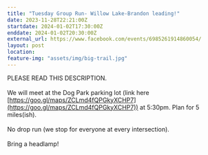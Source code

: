 ```yaml
---
title: "Tuesday Group Run- Willow Lake-Brandon leading!"
date: 2023-11-28T22:21:00Z
startdate: 2024-01-02T17:30:00Z
enddate: 2024-01-02T20:30:00Z
external_url: https://www.facebook.com/events/6985261914860054/
layout: post
location: 
feature-img: "assets/img/big-trail.jpg"
---
```


PLEASE READ THIS DESCRIPTION. <br>
  <br>
  We will meet at the Dog Park parking lot (link here [https://goo.gl/maps/ZCLmd4fQPGkyXCHP7](https://goo.gl/maps/ZCLmd4fQPGkyXCHP7)) at 5&#58;30pm. Plan for 5 miles(ish).<br>
  <br>
  No drop run (we stop for everyone at every intersection).<br>
  <br>
  Bring a headlamp!<br>
  <br>
  
